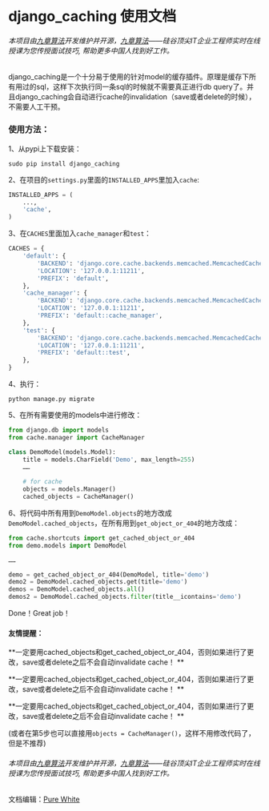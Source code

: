 # django_caching 使用文档

###### 本项目由[九章算法](www.jiuzhang.com)开发维护并开源，[九章算法](www.jiuzhang.com)——硅谷顶尖IT企业工程师实时在线授课为您传授面试技巧, 帮助更多中国人找到好工作。

django_caching是一个十分易于使用的针对model的缓存插件。原理是缓存下所有用过的sql，这样下次执行同一条sql的时候就不需要真正进行db query了。并且django_caching会自动进行cache的invalidation（save或者delete的时候），不需要人工干预。

### 使用方法：

1、从pypi上下载安装：

```
sudo pip install django_caching
```

2、在项目的`settings.py`里面的`INSTALLED_APPS`里加入`cache`:

```Python
INSTALLED_APPS = (
    ...,
    'cache',
)
```

3、在`CACHES`里面加入`cache_manager`和`test`：

```Python
CACHES = {
    'default': {
        'BACKEND': 'django.core.cache.backends.memcached.MemcachedCache',
        'LOCATION': '127.0.0.1:11211',
        'PREFIX': 'default',
    },
    'cache_manager': {
        'BACKEND': 'django.core.cache.backends.memcached.MemcachedCache',
        'LOCATION': '127.0.0.1:11211',
        'PREFIX': 'default::cache_manager',
    },
    'test': {
        'BACKEND': 'django.core.cache.backends.memcached.MemcachedCache',
        'LOCATION': '127.0.0.1:11211',
        'PREFIX': 'default::test',
    },
}
```

4、执行：

```Sh
python manage.py migrate
```

5、在所有需要使用的models中进行修改：

```Python
from django.db import models
from cache.manager import CacheManager

class DemoModel(models.Model):
    title = models.CharField('Demo', max_length=255)
    ……
    
    # for cache
    objects = models.Manager()
    cached_objects = CacheManager()
```

6、将代码中所有用到`DemoModel.objects`的地方改成`DemoModel.cached_objects`，在所有用到`get_object_or_404`的地方改成：

```Python
from cache.shortcuts import get_cached_object_or_404
from demo.models import DemoModel

……

demo = get_cached_object_or_404(DemoModel, title='demo')
demo2 = DemoModel.cached_objects.get(title='demo')
demos = DemoModel.cached_objects.all()
demos2 = DemoModel.cached_objects.filter(title__icontains='demo')
```

Done！Great job！

#### 友情提醒：

**一定要用cached_objects和get_cached_object_or_404，否则如果进行了更改，save或者delete之后不会自动invalidate cache！ **

**一定要用cached_objects和get_cached_object_or_404，否则如果进行了更改，save或者delete之后不会自动invalidate cache！ **

**一定要用cached_objects和get_cached_object_or_404，否则如果进行了更改，save或者delete之后不会自动invalidate cache！ **

(或者在第5步也可以直接用`objects = CacheManager()`，这样不用修改代码了，但是不推荐)


###### 本项目由[九章算法](www.jiuzhang.com)开发维护并开源，[九章算法](www.jiuzhang.com)——硅谷顶尖IT企业工程师实时在线授课为您传授面试技巧, 帮助更多中国人找到好工作。

文档编辑：[Pure White](https://purewhite.io)
